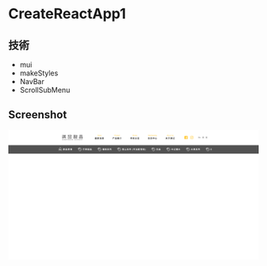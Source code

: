 # CreateReactApp1

## 技術

- mui
- makeStyles
- NavBar
- ScrollSubMenu

## Screenshot

![Screenshot](screenshot.png)
